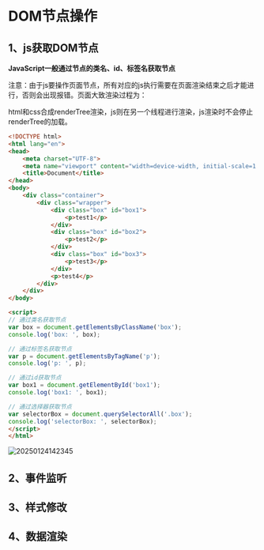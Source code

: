 # DOM节点操作

## 1、js获取DOM节点

**JavaScript一般通过节点的类名、id、标签名获取节点**

注意：由于js要操作页面节点，所有对应的js执行需要在页面渲染结束之后才能进行，否则会出现报错。页面大致渲染过程为：

html和css合成renderTree渲染，js则在另一个线程进行渲染，js渲染时不会停止renderTree的加载。

```html
<!DOCTYPE html>
<html lang="en">
<head>
    <meta charset="UTF-8">
    <meta name="viewport" content="width=device-width, initial-scale=1.0">
    <title>Document</title>
</head>
<body>
    <div class="container">
        <div class="wrapper">
            <div class="box" id="box1">
                <p>test1</p>
            </div>
            <div class="box" id="box2">
                <p>test2</p>
            </div>
            <div class="box" id="box3">
                <p>test3</p>
            </div>
            <p>test4</p>
        </div>
    </div>
</body>

<script>
// 通过类名获取节点
var box = document.getElementsByClassName('box');
console.log('box: ', box);

// 通过标签名获取节点
var p = document.getElementsByTagName('p');
console.log('p: ', p);

// 通过id获取节点
var box1 = document.getElementById('box1');
console.log('box1: ', box1);

// 通过选择器获取节点
var selectorBox = document.querySelectorAll('.box');
console.log('selectorBox: ', selectorBox);
</script>
</html>
```
![20250124142345](https://tiny-blog.oss-cn-guangzhou.aliyuncs.com/blog/20250124142345.png)


## 2、事件监听

## 3、样式修改

## 4、数据渲染